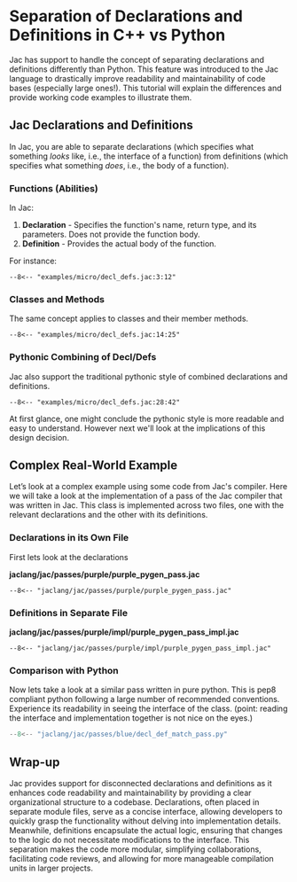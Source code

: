 # Separation of Declarations and Definitions in C++ vs Python

Jac has support to handle the concept of separating declarations and definitions differently than Python. This feature was introduced to the Jac language to drastically improve readability and maintainability of code bases (especially large ones!).  This tutorial will explain the differences and provide working code examples to illustrate them.

## Jac Declarations and Definitions

In Jac, you are able to separate declarations (which specifies what something *looks* like, i.e., the interface of a function) from definitions (which specifies what something *does*, i.e., the body of a function).

### Functions (Abilities)

In Jac:

1. **Declaration** - Specifies the function's name, return type, and its parameters. Does not provide the function body.
2. **Definition** - Provides the actual body of the function.

For instance:

```jac
--8<-- "examples/micro/decl_defs.jac:3:12"
```

### Classes and Methods

The same concept applies to classes and their member methods.

```jac
--8<-- "examples/micro/decl_defs.jac:14:25"
```

### Pythonic Combining of Decl/Defs

Jac also support the traditional pythonic style of combined declarations and definitions.

```jac
--8<-- "examples/micro/decl_defs.jac:28:42"
```

At first glance, one might conclude the pythonic style is more readable and easy to understand. However next we'll look at the implications of this design decision.
## Complex Real-World Example

Let’s look at a complex example using some code from Jac's compiler. Here we will take a look at the implementation of a pass of the Jac compiler that was written in Jac. This class is implemented across two files, one with the relevant declarations and the other with its definitions.

### Declarations in its Own File



First lets look at the declarations

**jaclang/jac/passes/purple/purple_pygen_pass.jac**
```jac
--8<-- "jaclang/jac/passes/purple/purple_pygen_pass.jac"
```

### Definitions in Separate File
**jaclang/jac/passes/purple/impl/purple_pygen_pass_impl.jac**
```jac
--8<-- "jaclang/jac/passes/purple/impl/purple_pygen_pass_impl.jac"
```

### Comparison with Python

Now lets take a look at a similar pass written in pure python. This is pep8 compliant python following a large number of recommended conventions. Experience its readability in seeing the interface of the class. (point: reading the interface and implementation together is not nice on the eyes.)
```python
--8<-- "jaclang/jac/passes/blue/decl_def_match_pass.py"
```

## Wrap-up

 Jac provides support for disconnected declarations and definitions as it enhances code readability and maintainability by providing a clear organizational structure to a codebase. Declarations, often placed in separate module files, serve as a concise interface, allowing developers to quickly grasp the functionality without delving into implementation details. Meanwhile, definitions encapsulate the actual logic, ensuring that changes to the logic do not necessitate modifications to the interface. This separation makes the code more modular, simplifying collaborations, facilitating code reviews, and allowing for more manageable compilation units in larger projects.